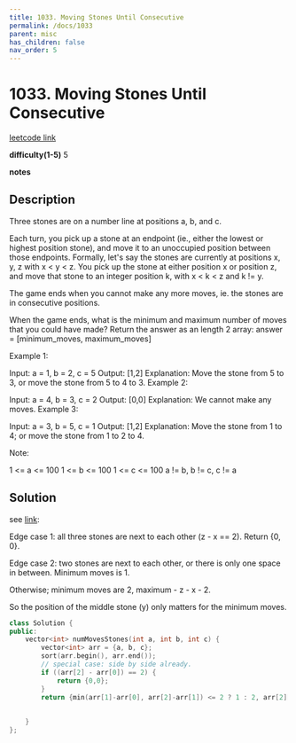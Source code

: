 ```yaml
---
title: 1033. Moving Stones Until Consecutive
permalink: /docs/1033
parent: misc
has_children: false
nav_order: 5
---
```

# 1033. Moving Stones Until Consecutive
[leetcode link](https://leetcode.com/problems/moving-stones-until-consecutive/)

**difficulty(1-5)** 
5

**notes** 


## Description
Three stones are on a number line at positions a, b, and c.

Each turn, you pick up a stone at an endpoint (ie., either the lowest or highest position stone), and move it to an unoccupied position between those endpoints.  Formally, let's say the stones are currently at positions x, y, z with x < y < z.  You pick up the stone at either position x or position z, and move that stone to an integer position k, with x < k < z and k != y.

The game ends when you cannot make any more moves, ie. the stones are in consecutive positions.

When the game ends, what is the minimum and maximum number of moves that you could have made?  Return the answer as an length 2 array: answer = [minimum_moves, maximum_moves]

 

Example 1:

Input: a = 1, b = 2, c = 5
Output: [1,2]
Explanation: Move the stone from 5 to 3, or move the stone from 5 to 4 to 3.
Example 2:

Input: a = 4, b = 3, c = 2
Output: [0,0]
Explanation: We cannot make any moves.
Example 3:

Input: a = 3, b = 5, c = 1
Output: [1,2]
Explanation: Move the stone from 1 to 4; or move the stone from 1 to 2 to 4.
 

Note:

1 <= a <= 100
1 <= b <= 100
1 <= c <= 100
a != b, b != c, c != a

## Solution
see [link](https://leetcode.com/problems/moving-stones-until-consecutive/discuss/282836/C%2B%2BJava-4-lines):

Edge case 1: all three stones are next to each other (z - x == 2). Return {0, 0}.

Edge case 2: two stones are next to each other, or there is only one space in between. Minimum moves is 1.

Otherwise; minimum moves are 2, maximum - z - x - 2.

So the position of the middle stone (y) only matters for the minimum moves.

```c++
class Solution {
public:
    vector<int> numMovesStones(int a, int b, int c) {
        vector<int> arr = {a, b, c};
        sort(arr.begin(), arr.end());
        // special case: side by side already.
        if ((arr[2] - arr[0]) == 2) {
            return {0,0};
        }
        return {min(arr[1]-arr[0], arr[2]-arr[1]) <= 2 ? 1 : 2, arr[2] - arr[0]-2};
        
        
    }
};
``` 

<!-- 
Default label
{: .label }

Blue label
{: .label .label-blue }

Stable
{: .label .label-green }

New release
{: .label .label-purple }

Coming soon
{: .label .label-yellow }

Deprecated
{: .label .label-red } -->
